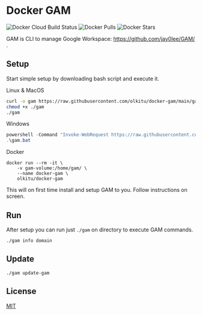 # Docker GAM

![Docker Cloud Build Status](https://img.shields.io/docker/cloud/build/olkitu/docker-gam) ![Docker Pulls](https://img.shields.io/docker/pulls/olkitu/docker-gam) ![Docker Stars](https://img.shields.io/docker/stars/olkitu/docker-gam)

GAM is CLI to manage Google Workspace: https://github.com/jay0lee/GAM/ .

## Setup

Start simple setup by downloading bash script and execute it.

Linux & MacOS

```bash
curl -o gam https://raw.githubusercontent.com/olkitu/docker-gam/main/gam
chmod +x ./gam
./gam
```

Windows

```powershell
powershell -Command "Invoke-WebRequest https://raw.githubusercontent.com/olkitu/docker-gam/main/gam.bat -OutFile gam.bat"
.\gam.bat
```

Docker

```
docker run --rm -it \
    -v gam-volume:/home/gam/ \
    --name docker-gam \
    olkitu/docker-gam
```

This will on first time install and setup GAM to you. Follow instructions on screen.

## Run

After setup you can run just `./gam` on directory to execute GAM commands.

```
./gam info domain
```

## Update

```
./gam update-gam
```

## License

[MIT](https://github.com/olkitu/docker-gam/blob/main/LICENSE)

